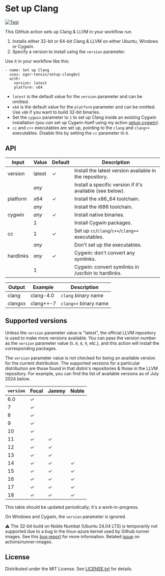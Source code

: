 Set up Clang
============

[![Test](https://github.com/egor-tensin/setup-clang/actions/workflows/test.yml/badge.svg)](https://github.com/egor-tensin/setup-clang/actions/workflows/test.yml)

This GitHub action sets up Clang & LLVM in your workflow run.

1. Installs either 32-bit or 64-bit Clang & LLVM on either Ubuntu, Windows or
Cygwin.
2. Specify a version to install using the `version` parameter.

Use it in your workflow like this:

    - name: Set up Clang
      uses: egor-tensin/setup-clang@v1
      with:
        version: latest
        platform: x64

* `latest` is the default value for the `version` parameter and can be omitted.
* `x64` is the default value for the `platform` parameter and can be omitted.
Use `x86` if you want to build 32-bit binaries.
* Set the `cygwin` parameter to `1` to set up Clang inside an existing Cygwin
installation (you can set up Cygwin itself using my action [setup-cygwin]).
* `cc` and `c++` executables are set up, pointing to the `clang` and `clang++`
executables.
Disable this by setting the `cc` parameter to `0`.

[setup-cygwin]: https://github.com/egor-tensin/setup-cygwin

API
---

| Input     | Value   | Default | Description
| --------- | ------- | ------- | -----------
| version   | latest  | ✓       | Install the latest version available in the repository.
|           | *any*   |         | Install a specific version if it's available (see below).
| platform  | x64     | ✓       | Install the x86_64 toolchain.
|           | *any*   |         | Install the i686 toolchain.
| cygwin    | *any*   | ✓       | Install native binaries.
|           | 1       |         | Install Cygwin packages.
| cc        | 1       | ✓       | Set up `cc`/`clang`/`c++`/`clang++` executables.
|           | *any*   |         | Don't set up the executables.
| hardlinks | *any*   | ✓       | Cygwin: don't convert any symlinks.
|           | 1       |         | Cygwin: convert symlinks in /usr/bin to hardlinks.

| Output  | Example   | Description
| ------- | --------- | -----------
| clang   | clang-4.0 | `clang` binary name
| clangxx | clang++-7 | `clang++` binary name

Supported versions
------------------

Unless the `version` parameter value is "latest", the official LLVM repository
is used to make more versions available.
You can pass the version number as the `version` parameter value (`5.0`, `8`,
`9`, etc.), and this action will install the corresponding packages.

The `version` parameter value is not checked for being an available version for
the current distribution.
The supported versions for a particular distribution are those found in that
distro's repositories & those in the LLVM repository.
For example, you can find the list of available versions as of July 2024
below.

| `version` | Focal | Jammy | Noble
| --------- | ----- | ----- | -----
| 6.0       | ✓     |       |
| 7         | ✓     |       |
| 8         | ✓     |       |
| 9         | ✓     |       |
| 10        | ✓     |       |
| 11        | ✓     | ✓     |
| 12        | ✓     | ✓     |
| 13        | ✓     | ✓     |
| 14        | ✓     | ✓     | ✓
| 15        | ✓     | ✓     | ✓
| 16        | ✓     | ✓     | ✓
| 17        | ✓     | ✓     | ✓
| 18        | ✓     | ✓     | ✓

This table should be updated periodically; it's a work-in-progress.

On Windows and Cygwin, the `version` parameter is ignored.

⚠️ The 32-bit build on Noble Numbat (Ubuntu 24.04 LTS) is temporarily not supported
due to a bug in the linux-azure kernel used by Github runner images. See this
[bug report](https://bugs.launchpad.net/ubuntu/+source/linux-signed-azure/+bug/2071445)
for more information. Related [issue](https://bugs.launchpad.net/ubuntu/+source/linux-signed-azure/+bug/2071445)
on actions/runner-images.

License
-------

Distributed under the MIT License.
See [LICENSE.txt] for details.

[LICENSE.txt]: LICENSE.txt
